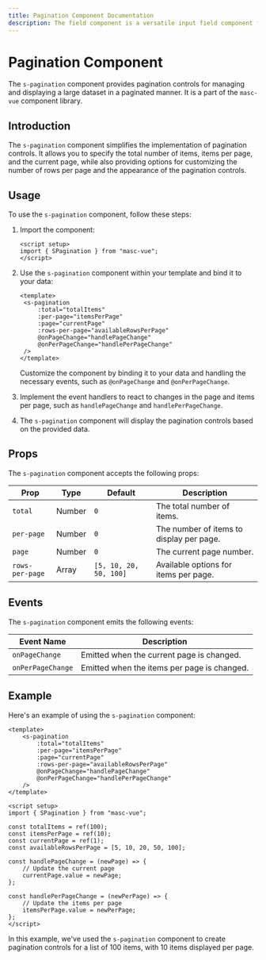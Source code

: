 ```yaml
---
title: Pagination Component Documentation
description: The field component is a versatile input field component from the masc-vue component library. It allows you to create various types of input fields, including text, textarea, boolean, checkbox, select, radio, date, and search fields. This component is designed to be highly customizable and is intended for use in forms and data input scenarios.
---
```


# Pagination Component

The `s-pagination` component provides pagination controls for managing and displaying a large dataset in a paginated manner. It is a part of the `masc-vue` component library.

## Introduction

The `s-pagination` component simplifies the implementation of pagination controls. It allows you to specify the total number of items, items per page, and the current page, while also providing options for customizing the number of rows per page and the appearance of the pagination controls.

## Usage

To use the `s-pagination` component, follow these steps:

1. Import the component:

   ```vue
   <script setup>
   import { SPagination } from "masc-vue";
   </script>
   ```

2. Use the `s-pagination` component within your template and bind it to your data:

   ```vue
   <template>
   	<s-pagination
   		:total="totalItems"
   		:per-page="itemsPerPage"
   		:page="currentPage"
   		:rows-per-page="availableRowsPerPage"
   		@onPageChange="handlePageChange"
   		@onPerPageChange="handlePerPageChange"
   	/>
   </template>
   ```

   Customize the component by binding it to your data and handling the necessary events, such as `@onPageChange` and `@onPerPageChange`.

3. Implement the event handlers to react to changes in the page and items per page, such as `handlePageChange` and `handlePerPageChange`.

4. The `s-pagination` component will display the pagination controls based on the provided data.

## Props

The `s-pagination` component accepts the following props:

| Prop            | Type   | Default                | Description                              |
| --------------- | ------ | ---------------------- | ---------------------------------------- |
| `total`         | Number | `0`                    | The total number of items.               |
| `per-page`      | Number | `0`                    | The number of items to display per page. |
| `page`          | Number | `0`                    | The current page number.                 |
| `rows-per-page` | Array  | `[5, 10, 20, 50, 100]` | Available options for items per page.    |

## Events

The `s-pagination` component emits the following events:

| Event Name        | Description                                 |
| ----------------- | ------------------------------------------- |
| `onPageChange`    | Emitted when the current page is changed.   |
| `onPerPageChange` | Emitted when the items per page is changed. |

## Example

Here's an example of using the `s-pagination` component:

<s-comp>
  <s-card>
    <s-pagination :total="100" 	:per-page="10" :page="1"> </s-pagination>
  </s-card>
</s-comp>

```vue
<template>
	<s-pagination
		:total="totalItems"
		:per-page="itemsPerPage"
		:page="currentPage"
		:rows-per-page="availableRowsPerPage"
		@onPageChange="handlePageChange"
		@onPerPageChange="handlePerPageChange"
	/>
</template>

<script setup>
import { SPagination } from "masc-vue";

const totalItems = ref(100);
const itemsPerPage = ref(10);
const currentPage = ref(1);
const availableRowsPerPage = [5, 10, 20, 50, 100];

const handlePageChange = (newPage) => {
	// Update the current page
	currentPage.value = newPage;
};

const handlePerPageChange = (newPerPage) => {
	// Update the items per page
	itemsPerPage.value = newPerPage;
};
</script>
```

In this example, we've used the `s-pagination` component to create pagination controls for a list of 100 items, with 10 items displayed per page.
